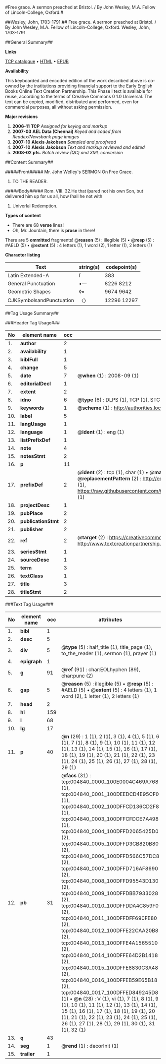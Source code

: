 #Free grace. A sermon preached at Bristol. / By John Wesley, M.A. Fellow of Lincoln-College, Oxford.#

##Wesley, John, 1703-1791.##
Free grace. A sermon preached at Bristol. / By John Wesley, M.A. Fellow of Lincoln-College, Oxford.
Wesley, John, 1703-1791.

##General Summary##

**Links**

[TCP catalogue](http://www.ota.ox.ac.uk/tcp/)  • 
[HTML](http://tei.it.ox.ac.uk/tcp/Texts-HTML/free/N03/N03929.html)  • 
[EPUB](http://tei.it.ox.ac.uk/tcp/Texts-EPUB/free/N03/N03929.epub)

**Availability**

This keyboarded and encoded edition of the
	       work described above is co-owned by the institutions
	       providing financial support to the Early English Books
	       Online Text Creation Partnership. This Phase I text is
	       available for reuse, according to the terms of Creative
	       Commons 0 1.0 Universal. The text can be copied,
	       modified, distributed and performed, even for
	       commercial purposes, all without asking permission.

**Major revisions**

1. __2006-11__ __TCP__ *Assigned for keying and markup*
1. __2007-03__ __AEL Data (Chennai)__ *Keyed and coded from Readex/Newsbank page images*
1. __2007-10__ __Alexis Jakobson__ *Sampled and proofread*
1. __2007-10__ __Alexis Jakobson__ *Text and markup reviewed and edited*
1. __2008-02__ __pfs.__ *Batch review (QC) and XML conversion*

##Content Summary##

#####Front#####
Mr. John Weſley's SERMON On Free Grace.
1. TO THE READER.

#####Body#####
Rom. VIII. 32.He that ſpared not his own Son, but delivered him up for us all, how ſhall he not with
1. Univerſal Redemption.

**Types of content**

  * There are 68 **verse** lines!
  * Oh, Mr. Jourdain, there is **prose** in there!

There are 5 **ommitted** fragments! 
 @__reason__ (5) : illegible (5)  •  @__resp__ (5) : #AELD (5)  •  @__extent__ (5) : 4 letters (1), 1 word (2), 1 letter (1), 2 letters (1)

**Character listing**


|Text|string(s)|codepoint(s)|
|---|---|---|
|Latin Extended-A|ſ|383|
|General Punctuation|•—|8226 8212|
|Geometric Shapes|◊▪|9674 9642|
|CJKSymbolsandPunctuation|〈〉|12296 12297|

##Tag Usage Summary##

###Header Tag Usage###

|No|element name|occ|attributes|
|---|---|---|---|
|1.|__author__|2||
|2.|__availability__|1||
|3.|__biblFull__|1||
|4.|__change__|5||
|5.|__date__|7| @__when__ (1) : 2008-09 (1)|
|6.|__editorialDecl__|1||
|7.|__extent__|2||
|8.|__idno__|6| @__type__ (6) : DLPS (1), TCP (1), STC (1), NOTIS (1), IMAGE-SET (1), EVANS-CITATION (1)|
|9.|__keywords__|1| @__scheme__ (1) : http://authorities.loc.gov/ (1)|
|10.|__label__|5||
|11.|__langUsage__|1||
|12.|__language__|1| @__ident__ (1) : eng (1)|
|13.|__listPrefixDef__|1||
|14.|__note__|4||
|15.|__notesStmt__|2||
|16.|__p__|11||
|17.|__prefixDef__|2| @__ident__ (2) : tcp (1), char (1)  •  @__matchPattern__ (2) : ([0-9\-]+):([0-9IVX]+) (1), (.+) (1)  •  @__replacementPattern__ (2) : http://eebo.chadwyck.com/downloadtiff?vid=$1&page=$2 (1), https://raw.githubusercontent.com/textcreationpartnership/Texts/master/tcpchars.xml#$1 (1)|
|18.|__projectDesc__|1||
|19.|__pubPlace__|2||
|20.|__publicationStmt__|2||
|21.|__publisher__|2||
|22.|__ref__|2| @__target__ (2) : https://creativecommons.org/publicdomain/zero/1.0/ (1), http://www.textcreationpartnership.org/docs/. (1)|
|23.|__seriesStmt__|1||
|24.|__sourceDesc__|1||
|25.|__term__|3||
|26.|__textClass__|1||
|27.|__title__|3||
|28.|__titleStmt__|2||


###Text Tag Usage###

|No|element name|occ|attributes|
|---|---|---|---|
|1.|__bibl__|1||
|2.|__desc__|5||
|3.|__div__|5| @__type__ (5) : half_title (1), title_page (1), to_the_reader (1), sermon (1), prayer (1)|
|4.|__epigraph__|1||
|5.|__g__|91| @__ref__ (91) : char:EOLhyphen (89), char:punc (2)|
|6.|__gap__|5| @__reason__ (5) : illegible (5)  •  @__resp__ (5) : #AELD (5)  •  @__extent__ (5) : 4 letters (1), 1 word (2), 1 letter (1), 2 letters (1)|
|7.|__head__|2||
|8.|__hi__|159||
|9.|__l__|68||
|10.|__lg__|17||
|11.|__p__|40| @__n__ (29) : 1 (1), 2 (1), 3 (1), 4 (1), 5 (1), 6 (1), 7 (1), 8 (1), 9 (1), 10 (1), 11 (1), 12 (1), 13 (1), 14 (1), 15 (1), 16 (1), 17 (1), 18 (1), 19 (1), 20 (1), 21 (1), 22 (1), 23 (1), 24 (1), 25 (1), 26 (1), 27 (1), 28 (1), 29 (1)|
|12.|__pb__|31| @__facs__ (31) : tcp:004840_0000_100E0004C469A768 (1), tcp:004840_0001_100DEEDCD4E95CF0 (1), tcp:004840_0002_100DFFCD136CD2F8 (1), tcp:004840_0003_100DFFCFDCE7A498 (1), tcp:004840_0004_100DFFD2065425D0 (2), tcp:004840_0005_100DFFD3CB820B80 (2), tcp:004840_0006_100DFFD566C57DC8 (2), tcp:004840_0007_100DFFD716AF8690 (2), tcp:004840_0008_100DFFD95543D130 (2), tcp:004840_0009_100DFFDBB7933028 (2), tcp:004840_0010_100DFFDDA4C859F0 (2), tcp:004840_0011_100DFFDFF690FE80 (2), tcp:004840_0012_100DFFE22CAA20B8 (2), tcp:004840_0013_100DFFE4A1565510 (2), tcp:004840_0014_100DFFE64D2B1418 (2), tcp:004840_0015_100DFFE8830C3A48 (2), tcp:004840_0016_100DFFEB59E65B18 (2), tcp:004840_0017_100DFFED849245D8 (1)  •  @__n__ (28) : V (1), vi (1), 7 (1), 8 (1), 9 (1), 10 (1), 11 (1), 12 (1), 13 (1), 14 (1), 15 (1), 16 (1), 17 (1), 18 (1), 19 (1), 20 (1), 21 (1), 22 (1), 23 (1), 24 (1), 25 (1), 26 (1), 27 (1), 28 (1), 29 (1), 30 (1), 31 (1), 32 (1)|
|13.|__q__|43||
|14.|__seg__|1| @__rend__ (1) : decorInit (1)|
|15.|__trailer__|1||
